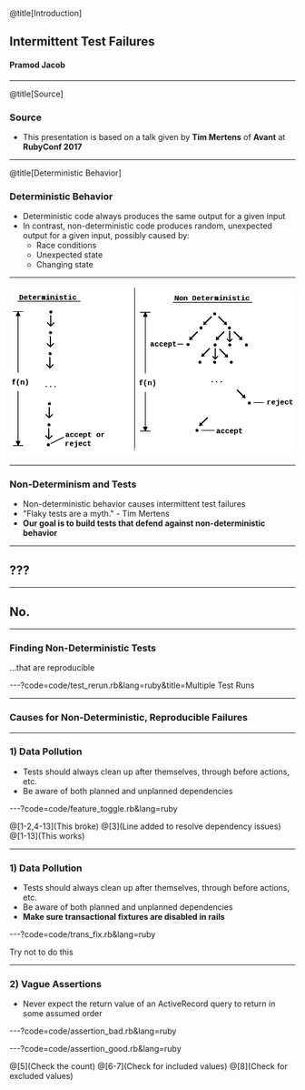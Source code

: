 @title[Introduction]

## Intermittent Test Failures
#### Pramod Jacob

---

@title[Source]

### Source

- This presentation is based on a talk given by **Tim Mertens** of **Avant** at **RubyConf 2017**

---

@title[Deterministic Behavior]

### Deterministic Behavior

- Deterministic code always produces the same output for a given input
- In contrast, non-deterministic code produces random, unexpected output for a given input, possibly caused by:
  - Race conditions
  - Unexpected state
  - Changing state

---

![Image-Absolute](assets/images/deterministic_nondeterministic.png)

---

### Non-Determinism and Tests

- Non-deterministic behavior causes intermittent test failures
- "Flaky tests are a myth." - Tim Mertens
- **Our goal is to build tests that defend against non-deterministic behavior**

---

## ???

---

## No.

---

### Finding Non-Deterministic Tests
...that are reproducible

---?code=code/test_rerun.rb&lang=ruby&title=Multiple Test Runs

---

### Causes for Non-Deterministic, __Reproducible__ Failures

---

### 1) Data Pollution

- Tests should always clean up after themselves, through before actions, etc.
- Be aware of both planned and unplanned dependencies

---?code=code/feature_toggle.rb&lang=ruby

@[1-2,4-13](This broke)
@[3](Line added to resolve dependency issues)
@[1-13](This works)

---

### 1) Data Pollution

- Tests should always clean up after themselves, through before actions, etc.
- Be aware of both planned and unplanned dependencies
- **Make sure transactional fixtures are disabled in rails**

---?code=code/trans_fix.rb&lang=ruby

<span class="code-presenting-annotation fragment current-only visible current-fragment">Try not to do this</span>

---

### 2) Vague Assertions

- Never expect the return value of an ActiveRecord query to return in some assumed order

---?code=code/assertion_bad.rb&lang=ruby

---?code=code/assertion_good.rb&lang=ruby

@[5](Check the count)
@[6-7](Check for included values)
@[8](Check for excluded values)